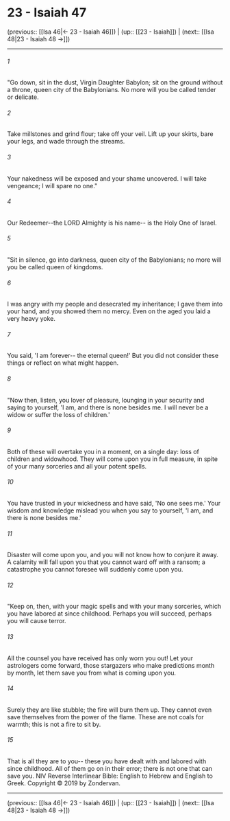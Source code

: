 # 23 - Isaiah 47

(previous:: [[Isa 46|← 23 - Isaiah 46]]) | (up:: [[23 - Isaiah]]) | (next:: [[Isa 48|23 - Isaiah 48 →]])

***


###### 1 
"Go down, sit in the dust, Virgin Daughter Babylon; sit on the ground without a throne, queen city of the Babylonians. No more will you be called tender or delicate. 

###### 2 
Take millstones and grind flour; take off your veil. Lift up your skirts, bare your legs, and wade through the streams. 

###### 3 
Your nakedness will be exposed and your shame uncovered. I will take vengeance; I will spare no one." 

###### 4 
Our Redeemer--the LORD Almighty is his name-- is the Holy One of Israel. 

###### 5 
"Sit in silence, go into darkness, queen city of the Babylonians; no more will you be called queen of kingdoms. 

###### 6 
I was angry with my people and desecrated my inheritance; I gave them into your hand, and you showed them no mercy. Even on the aged you laid a very heavy yoke. 

###### 7 
You said, 'I am forever-- the eternal queen!' But you did not consider these things or reflect on what might happen. 

###### 8 
"Now then, listen, you lover of pleasure, lounging in your security and saying to yourself, 'I am, and there is none besides me. I will never be a widow or suffer the loss of children.' 

###### 9 
Both of these will overtake you in a moment, on a single day: loss of children and widowhood. They will come upon you in full measure, in spite of your many sorceries and all your potent spells. 

###### 10 
You have trusted in your wickedness and have said, 'No one sees me.' Your wisdom and knowledge mislead you when you say to yourself, 'I am, and there is none besides me.' 

###### 11 
Disaster will come upon you, and you will not know how to conjure it away. A calamity will fall upon you that you cannot ward off with a ransom; a catastrophe you cannot foresee will suddenly come upon you. 

###### 12 
"Keep on, then, with your magic spells and with your many sorceries, which you have labored at since childhood. Perhaps you will succeed, perhaps you will cause terror. 

###### 13 
All the counsel you have received has only worn you out! Let your astrologers come forward, those stargazers who make predictions month by month, let them save you from what is coming upon you. 

###### 14 
Surely they are like stubble; the fire will burn them up. They cannot even save themselves from the power of the flame. These are not coals for warmth; this is not a fire to sit by. 

###### 15 
That is all they are to you-- these you have dealt with and labored with since childhood. All of them go on in their error; there is not one that can save you. NIV Reverse Interlinear Bible: English to Hebrew and English to Greek. Copyright © 2019 by Zondervan.

***

(previous:: [[Isa 46|← 23 - Isaiah 46]]) | (up:: [[23 - Isaiah]]) | (next:: [[Isa 48|23 - Isaiah 48 →]])
